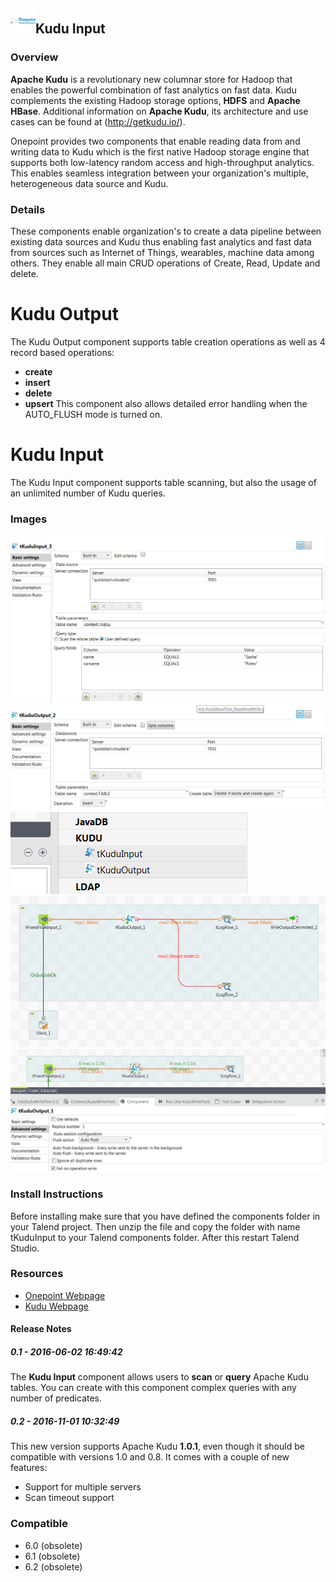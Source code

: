 ## <img src='./logo.jpg' width='40' height='40'>Kudu Input

### Overview
**Apache Kudu** is a revolutionary new columnar store for Hadoop that enables the powerful combination of fast analytics on fast data. Kudu complements the existing Hadoop storage options, **HDFS** and **Apache HBase**. Additional information on **Apache Kudu**, its architecture and use cases can be found at (http://getkudu.io/).

Onepoint provides two components that enable reading data from and writing data to Kudu which is the first native Hadoop storage engine that supports both low-latency random access and high-throughput analytics. This enables seamless integration between your organization's multiple, heterogeneous data source and Kudu.

### Details
These components enable organization's to create a data pipeline between existing data sources and Kudu thus enabling fast analytics and fast data from sources such as Internet of Things, wearables, machine data among others. They enable all main CRUD operations of Create, Read, Update and delete.

Kudu Output
===========
The Kudu Output component supports table creation operations as well as 4 record based operations: 
-   **create** 
-   **insert**
-   **delete** 
-   **upsert** 
This component also allows detailed error handling when the AUTO_FLUSH mode is turned on.

Kudu Input
==========
The Kudu Input component supports table scanning, but also the usage of an unlimited number of Kudu queries. 
### Images
<a href='./screenshots/v_0.2__20.jpg'><img src='./screenshots/v_0.2__20.jpg' ></a>
<a href='./screenshots/v_0.2__19.jpg'><img src='./screenshots/v_0.2__19.jpg' ></a>
<a href='./screenshots/v_0.2__18.jpg'><img src='./screenshots/v_0.2__18.jpg' ></a>
<a href='./screenshots/v_0.2__17.jpg'><img src='./screenshots/v_0.2__17.jpg' ></a>
<a href='./screenshots/v_0.2__16.jpg'><img src='./screenshots/v_0.2__16.jpg' ></a>


### Install Instructions
Before installing make sure that you have defined the components folder in your Talend project. Then unzip the file and copy the folder with name tKuduInput to your Talend components folder. After this restart Talend Studio.
### Resources
 * <a href=http://www.onepointltd.com/community-development/>Onepoint Webpage</a>
 * <a href=http://getkudu.io/>Kudu Webpage</a>

#### Release Notes

##### 0.1 - 2016-06-02 16:49:42
The **Kudu Input** component allows users to **scan** or **query** Apache Kudu tables. You can create with this component complex queries with any number of predicates.
##### 0.2 - 2016-11-01 10:32:49
This new version supports Apache Kudu **1.0.1**, even though it should be compatible with versions 1.0 and 0.8.
It comes with a couple of new features:
-   Support for multiple servers
-   Scan timeout support
### Compatible
 -  6.0 (obsolete)
 -   6.1 (obsolete)
 -   6.2 (obsolete)